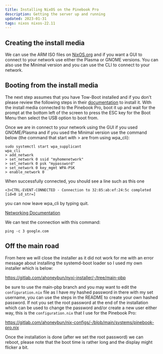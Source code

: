 ```yaml
---
title: Installing NixOS on the Pinebook Pro
description: Getting the server up and running
updated: 2023-01-31
tags: nixos nixos-22.11
---
```


## Creating the install media

We can use the ARM ISO files on [NixOS.org](https://nixos.org/download.html) and if you want a GUI to connect to your network use either the Plasma or GNOME versions. You can also use the Minimal version and you can use the CLI to connect to your network.

## Booting from the install media

The next step assumes that you have Tow-Boot installed and if you don't please review the following steps in their [documentation](https://tow-boot.org/getting-started.html) to install it. With the install media connected to the Pinebook Pro, boot it up and wait for the prompt at the bottom left of the screen to press the ESC key for the Boot Menu then select the USB option to boot from.

Once we are in connect to your network using the GUI if you used GNOME/Plasma and if you used the Minimal version use the command below (the command that start with > are from using wpa_cli):

```
sudo systemctl start wpa_supplicant
wpa_cli
> add_network
> set_network 0 ssid "myhomenetwork"
> set_network 0 psk "mypassword"
> set_network 0 key_mgmt WPA-PSK
> enable_network 0
```

When successfully connected, you should see a line such as this one

```
<3>CTRL-EVENT-CONNECTED - Connection to 32:85:ab:ef:24:5c completed [id=0 id_str=]
```

you can now leave wpa_cli by typing quit.

[Networking Documentation](https://nixos.org/manual/nixos/stable/index.html#sec-installation-booting-networking)

We can test the connection with this command:

```
ping -c 3 google.com
```

## Off the main road

From here we will close the installer as it did not work for me with an error message about installing the systemd-boot loader so I used my own installer which is below:

https://gitlab.com/ahoneybun/nyxi-installer/-/tree/main-pbp

be sure to use the main-pbp branch and you may want to edit the `configuration.nix` file as I have my hashed password in there with my set username, you can use the steps in the README to create your own hashed password. If not you set the root password at the end of the installation which can be used to change the password and/or create a new user either way, this is the `configuration.nix` that I use for the Pinebook Pro:

https://gitlab.com/ahoneybun/nix-configs/-/blob/main/systems/pinebook-pro.nix

Once the installation is done (after we set the root password) we can reboot, please note that the boot time is rather long and the display might flicker a bit. 
